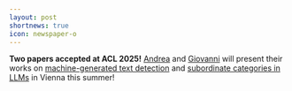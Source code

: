 ```yaml
---
layout: post
shortnews: true
icon: newspaper-o
---
```


<b>Two papers accepted at ACL 2025!</b>
<a href="https://andreapdr.github.io/">Andrea</a> and <a href="https://gpucce.github.io/">Giovanni</a> will present their works on <a href="https://arxiv.org/abs/2505.24523">machine-generated text detection</a> and <a href="https://arxiv.org/abs/2505.21301">subordinate categories in LLMs</a> in Vienna this summer!
